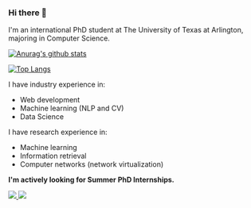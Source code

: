 ### Hi there 👋

I'm an international PhD student at The University of Texas at Arlington, majoring in Computer Science.

[![Anurag's github stats](https://github-readme-stats.vercel.app/api?username=munikarmanish&show_icons=true)](https://github.com/anuraghazra/github-readme-stats)

[![Top Langs](https://github-readme-stats.vercel.app/api/top-langs/?username=munikarmanish&show_icons=true&layout=compact&hide=coffeescript,postscript,css,html,javascript,jupyter%20notebook&langs_count=10)](https://github.com/anuraghazra/github-readme-stats)

I have industry experience in:
- Web development
- Machine learning (NLP and CV)
- Data Science

I have research experience in:
- Machine learning
- Information retrieval
- Computer networks (network virtualization)

**I'm actively looking for Summer PhD Internships.**


<a href="//linkedin.com/in/munikarmanish">
  <img src="https://img.shields.io/badge/linkedin-%230077B5.svg?&style=for-the-badge&logo=linkedin&logoColor=white" />
</a>

<a href="//munikatmanish.github.io">
  <img src="https://img.shields.io/static/v1?label=Visit&message=Website&color=green" />
</a>

<!--
**munikarmanish/munikarmanish** is a ✨ _special_ ✨ repository because its `README.md` (this file) appears on your GitHub profile.

Here are some ideas to get you started:

- 🔭 I’m currently working on ...
- 🌱 I’m currently learning ...
- 👯 I’m looking to collaborate on ...
- 🤔 I’m looking for help with ...
- 💬 Ask me about ...
- 📫 How to reach me: ...
- 😄 Pronouns: ...
- ⚡ Fun fact: ...
-->
